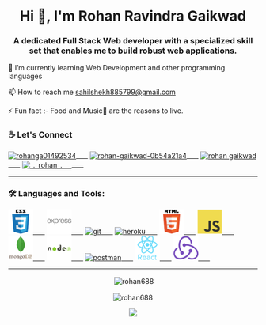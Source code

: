 <h1 align="center">Hi 👋, I'm Rohan Ravindra Gaikwad</h1>
<h3 align="center">A dedicated Full Stack Web developer with a specialized skill set that enables me to build robust web applications.</h3>

<!-- <p align="left"> <img src="https://komarev.com/ghpvc/?username=rohan688&label=Profile%20views&color=0e75b6&style=flat" alt="rohan688" /> </p> -->
🌱 I’m currently learning Web Development and other programming languages

📫 How to reach me sahilshekh885799@gmail.com

⚡ Fun fact :- Food and Music🎵 are the reasons to live.

<h3 align="left">☕ Let's Connect</h3>

<p align="left">
<a href="https://twitter.com/rohanga01492534" target="blank"><img align="center" src="https://raw.githubusercontent.com/rahuldkjain/github-profile-readme-generator/master/src/images/icons/Social/twitter.svg" alt="rohanga01492534" height="50" width="50" />&nbsp;&nbsp;&nbsp;&nbsp;&nbsp;&nbsp;</a>
<a href="https://linkedin.com/in/rohan-gaikwad-0b54a21a4" target="blank"><img align="center" src="https://raw.githubusercontent.com/rahuldkjain/github-profile-readme-generator/master/src/images/icons/Social/linked-in-alt.svg" alt="rohan-gaikwad-0b54a21a4" height="50" width="50" />&nbsp;&nbsp;&nbsp;&nbsp;&nbsp;&nbsp;</a>
<a href="https://fb.com/rohan.gaikwad.963434" target="blank"><img align="center" src="https://raw.githubusercontent.com/rahuldkjain/github-profile-readme-generator/master/src/images/icons/Social/facebook.svg" alt="rohan gaikwad" height="50" width="50" />&nbsp;&nbsp;&nbsp;&nbsp;&nbsp;&nbsp;</a>
<a href="https://instagram.com/_._rohan_.___" target="blank"><img align="center" src="https://raw.githubusercontent.com/rahuldkjain/github-profile-readme-generator/master/src/images/icons/Social/instagram.svg" alt="_._rohan_.___" height="50" width="50" />&nbsp;&nbsp;&nbsp;&nbsp;&nbsp;&nbsp;</a>
</p>
<hr>
<h3 align="left">🛠 Languages and Tools:</h3>
<p align="left"> <a href="https://www.w3schools.com/css/" target="_blank" rel="noreferrer"> <img src="https://raw.githubusercontent.com/devicons/devicon/master/icons/css3/css3-original-wordmark.svg" alt="css3" height="50" width="50" />&nbsp;&nbsp;&nbsp;&nbsp;&nbsp;&nbsp;</a> <a href="https://expressjs.com" target="_blank" rel="noreferrer"> <img src="https://raw.githubusercontent.com/devicons/devicon/master/icons/express/express-original-wordmark.svg" alt="express" height="50" width="50" />&nbsp;&nbsp;&nbsp;&nbsp;&nbsp;&nbsp;</a> <a href="https://git-scm.com/" target="_blank" rel="noreferrer"> <img src="https://www.vectorlogo.zone/logos/git-scm/git-scm-icon.svg" alt="git" height="50" width="50" />&nbsp;&nbsp;&nbsp;&nbsp;&nbsp;&nbsp;</a> <a href="https://heroku.com" target="_blank" rel="noreferrer"> <img src="https://www.vectorlogo.zone/logos/heroku/heroku-icon.svg" alt="heroku" height="50" width="50" />&nbsp;&nbsp;&nbsp;&nbsp;&nbsp;&nbsp;</a> <a href="https://www.w3.org/html/" target="_blank" rel="noreferrer"> <img src="https://raw.githubusercontent.com/devicons/devicon/master/icons/html5/html5-original-wordmark.svg" alt="html5" height="50" width="50" />&nbsp;&nbsp;&nbsp;&nbsp;&nbsp;&nbsp;</a> <a href="https://developer.mozilla.org/en-US/docs/Web/JavaScript" target="_blank" rel="noreferrer"> <img src="https://raw.githubusercontent.com/devicons/devicon/master/icons/javascript/javascript-original.svg" alt="javascript" height="50" width="50" />&nbsp;&nbsp;&nbsp;&nbsp;&nbsp;&nbsp;</a> <a href="https://www.mongodb.com/" target="_blank" rel="noreferrer"> <img src="https://raw.githubusercontent.com/devicons/devicon/master/icons/mongodb/mongodb-original-wordmark.svg" alt="mongodb"height="50" width="50" />&nbsp;&nbsp;&nbsp;&nbsp;&nbsp;&nbsp;</a> <a href="https://nodejs.org" target="_blank" rel="noreferrer"> <img src="https://raw.githubusercontent.com/devicons/devicon/master/icons/nodejs/nodejs-original-wordmark.svg" alt="nodejs" height="50" width="50" />&nbsp;&nbsp;&nbsp;&nbsp;&nbsp;&nbsp;</a> <a href="https://postman.com" target="_blank" rel="noreferrer"> <img src="https://www.vectorlogo.zone/logos/getpostman/getpostman-icon.svg" alt="postman" height="50" width="50" />&nbsp;&nbsp;&nbsp;&nbsp;&nbsp;&nbsp;</a> <a href="https://reactjs.org/" target="_blank" rel="noreferrer"> <img src="https://raw.githubusercontent.com/devicons/devicon/master/icons/react/react-original-wordmark.svg" alt="react" height="50" width="50" />&nbsp;&nbsp;&nbsp;&nbsp;&nbsp;&nbsp;</a> <a href="https://redux.js.org" target="_blank" rel="noreferrer"> <img src="https://raw.githubusercontent.com/devicons/devicon/master/icons/redux/redux-original.svg" alt="redux" height="50" width="50" />&nbsp;&nbsp;&nbsp;&nbsp;&nbsp;&nbsp;</a> </p>
<hr>

<p align="center">&nbsp;<img align="center" src="https://github-readme-stats.vercel.app/api?username=rohan688&show_icons=true&locale=en" alt="rohan688" /></p>

<p align="center"><img align="center" src="https://github-readme-streak-stats.herokuapp.com/?user=rohan688&" alt="rohan688" /></p>

<p align="center">
  <img  src="https://raw.githubusercontent.com/Trilokia/Trilokia/379277808c61ef204768a61bbc5d25bc7798ccf1/bottom_header.svg">
  </p>
